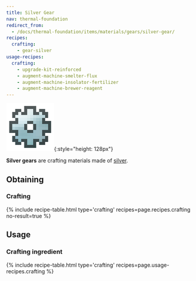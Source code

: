 ```yaml
---
title: Silver Gear
nav: thermal-foundation
redirect_from:
  - /docs/thermal-foundation/items/materials/gears/silver-gear/
recipes:
  crafting:
    - gear-silver
usage-recipes:
  crafting:
    - upgrade-kit-reinforced
    - augment-machine-smelter-flux
    - augment-machine-insolator-fertilizer
    - augment-machine-brewer-reagent
---
```


![Silver gear](/assets/images/thermal-foundation/gear-silver.png){:style="height: 128px"}


**Silver gears** are crafting materials made of [silver](/docs/silver-ingot/).


Obtaining
---------

### Crafting
{% include recipe-table.html type='crafting' recipes=page.recipes.crafting no-result=true %}


Usage
-----

### Crafting ingredient
{% include recipe-table.html type='crafting' recipes=page.usage-recipes.crafting %}
